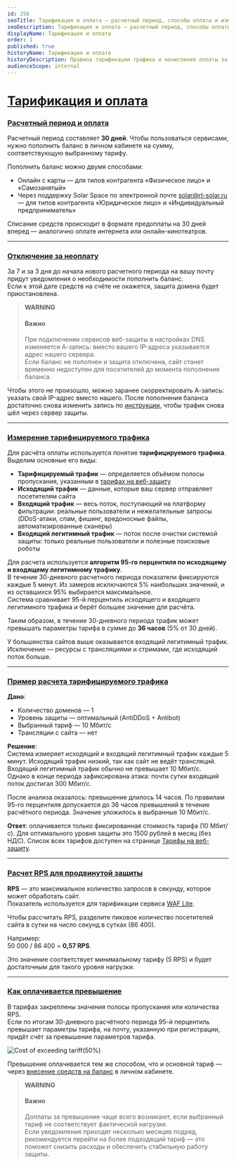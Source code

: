 ```yaml
---
id: 256
seoTitle: Тарификация и оплата — расчетный период, способы оплаты и измерение трафика
seoDescription: Тарификация и оплата — расчетный период, способы оплаты и измерение трафика. Узнайте о расчетном периоде, способах внесения средств на баланс и алгоритме измерения трафика для оплаты услуг веб-защиты
displayName: Тарификация и оплата
order: 1
published: true
historyName: Тарификация и оплата
historyDescription: Правила тарификации трафика и начисления оплаты за превышение по тарифу. Информация о расчетном периоде и порядке отключения сервисов при отсутствии средств на балансе
audienceScope: internal
---
```

# [Тарификация и оплата](billing-and-payment)

### [Расчетный период и оплата](billing-period-and-payment)

Расчетный период составляет **30 дней**. Чтобы пользоваться сервисами, нужно пополнить баланс в личном кабинете на сумму, соответствующую выбранному тарифу.

Пополнить баланс можно двумя способами:
- Онлайн с карты — для типов контрагента «Физическое лицо» и «Самозанятый»  
- Через поддержку Solar Space по электронной почте solar@rt-solar.ru — для типов контрагента «Юридическое лицо» и «Индивидуальный предприниматель»  

Списание средств происходит в формате предоплаты на 30 дней вперед — аналогично оплате интернета или онлайн-кинотеатров. 

---

### [Отключение за неоплату](disconnection-for-non-payment)

За 7 и за 3 дня до начала нового расчетного периода на вашу почту придут уведомления о необходимости пополнить баланс.  
Если к этой дате средств на счёте не окажется, защита домена будет приостановлена.

> **WARNING**
> #### Важно
> При подключении сервисов веб-защиты в настройках DNS изменяется А-запись: вместо вашего IP-адреса указывается адрес нашего сервера.  
> Если баланс не пополнен и защита отключена, сайт станет временно недоступен для посетителей до момента пополнения баланса.

Чтобы этого не произошло, можно заранее скорректировать А-запись: указать свой IP-адрес вместо нашего. После пополнения баланса достаточно снова изменить запись по [инструкции]([300#configure-a-record]), чтобы трафик снова шёл через сервер защиты.

---

### [Измерение тарифицируемого трафика](measuring-billable-traffic-for-web-protection)

Для расчёта оплаты используется понятие **тарифицируемого трафика**. Выделим основные его виды:
- **Тарифицируемый трафик** — определяется объёмом полосы пропускания, указанным в [тарифах на веб-защиту]([257])  
- **Исходящий трафик** — данные, которые ваш сервер отправляет посетителям сайта  
- **Входящий трафик** — весь поток, поступающий на платформу фильтрации: реальные пользователи и нежелательные запросы (DDoS-атаки, спам, фишинг, вредоносные файлы, автоматизированные сканеры)  
- **Входящий легитимный трафик** — поток после очистки системой защиты: только реальные пользователи и полезные поисковые роботы  

Для расчета используется **алгоритм 95-го перцентиля по исходящему и входящему легитимному трафику**.  
В течение 30-дневного расчетного периода показатели фиксируются каждые 5 минут. Из замеров исключаются 5% наибольших значений, и из оставшихся 95% выбирается максимальное.  
Система сравнивает 95-й перцентиль исходящего и входящего легитимного трафика и берёт большее значение для расчёта.

Таким образом, в течение 30-дневного периода трафик может превышать параметры тарифа в сумме до **36 часов** (5% от 30 дней).  

У большинства сайтов выше оказывается входящий легитимный трафик. Исключение — ресурсы с трансляциями и стримами, где исходящий поток больше.

---

### [Пример расчета тарифицируемого трафика](example-of-calculating-traffic)

**Дано**:
- Количество доменов — 1  
- Уровень защиты — оптимальный (AntiDDoS + Antibot)  
- Выбранный тариф — 10 Мбит/с  
- Трансляции с сайта — нет  

**Решение**:  
Система измеряет исходящий и входящий легитимный трафик каждые 5 минут. Исходящий трафик низкий, так как сайт не ведёт трансляций. Входящий легитимный трафик обычно не превышает 10 Мбит/с.  
Однако в конце периода зафиксирована атака: почти сутки входящий поток достигал 300 Мбит/с.  

После анализа оказалось: превышение длилось 14 часов. По правилам 95-го перцентиля допускается до 36 часов превышений в течение расчётного периода. Значение уложилось в выбранные 10 Мбит/с.  

**Ответ**: оплачивается только фиксированная стоимость тарифа (10 Мбит/с). Для оптимального уровня защиты это 1500 рублей в месяц (без НДС). Список всех тарифов доступен на странице [Тарифы на веб-защиту]([257]).

---

### [Расчет RPS для продвинутой защиты](calculating-rps-level-for-advanced)

**RPS** — это максимальное количество запросов в секунду, которое может обработать сайт.  
Показатель используется для тарификации сервиса [WAF Lite]([234]).

Чтобы рассчитать RPS, разделите пиковое количество посетителей сайта в сутки на число секунд в сутках (86 400).  

Например:  
50 000 / 86 400 = **0,57 RPS**.  

Это значение соответствует минимальному тарифу (5 RPS) и будет достаточным для такого уровня нагрузки.

---

### [Как оплачивается превышение](exceeding-usage-payment)

В тарифах закреплены значения полосы пропускания или количества RPS.  
Если по итогам 30-дневного расчётного периода 95-й перцентиль превышает параметры тарифа, на почту, указанную при регистрации, придёт счёт за превышение параметров тарифа.  

![Cost of exceeding tariff(50%)](https://img.solarspace.pro/docs/cost-of-exceeding-tariff.jpg "Стоимость превышения тарифа")

Превышение оплачивается тем же способом, что и основной тариф — через [внесение средств на баланс]([263]) в личном кабинете.

> **WARNING**
> #### Важно
> Доплаты за превышение чаще всего возникают, если выбранный тариф не соответствует фактической нагрузке.  
> Если уведомления приходят несколько месяцев подряд, рекомендуется перейти на более подходящий тариф — это поможет снизить расходы и обеспечить стабильную работу защиты.
